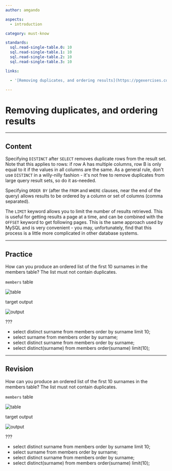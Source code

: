 ```yaml
---
author: amgando

aspects:
  - introduction

category: must-know

standards:
  sql.read-single-table.0: 10
  sql.read-single-table.1: 10
  sql.read-single-table.2: 10
  sql.read-single-table.3: 10

links:

  - '[Removing duplicates, and ordering results](https://pgexercises.com/questions/basic/unique.html){documentation}'

---
```


# Removing duplicates, and ordering results

---
## Content

Specifying `DISTINCT` after `SELECT` removes duplicate rows from the result set. Note that this applies to rows: if row A has multiple columns, row B is only equal to it if the values in all columns are the same. As a general rule, don't use `DISTINCT` in a willy-nilly fashion - it's not free to remove duplicates from large query result sets, so do it as-needed.

Specifying `ORDER BY` (after the `FROM` and `WHERE` clauses, near the end of the query) allows results to be ordered by a column or set of columns (comma separated).

The `LIMIT` keyword allows you to limit the number of results retrieved. This is useful for getting results a page at a time, and can be combined with the `OFFSET` keyword to get following pages. This is the same approach used by MySQL and is very convenient - you may, unfortunately, find that this process is a little more complicated in other database systems.

---
## Practice

How can you produce an ordered list of the first 10 surnames in the members table? The list must not contain duplicates.

`members` table

![table](https://i.imgur.com/BkIONKX.png)

target output

![output](https://i.imgur.com/5mfDSgL.png)

???

* select distinct surname from members order by surname limit 10;
* select surname from members order by surname;
* select distinct surname from members order by surname;
* select distinct(surname) from members order(surname) limit(10);

---
## Revision

How can you produce an ordered list of the first 10 surnames in the members table? The list must not contain duplicates.

`members` table

![table](https://i.imgur.com/BkIONKX.png)

target output

![output](https://i.imgur.com/5mfDSgL.png)

???

* select distinct surname from members order by surname limit 10;
* select surname from members order by surname;
* select distinct surname from members order by surname;
* select distinct(surname) from members order(surname) limit(10);

